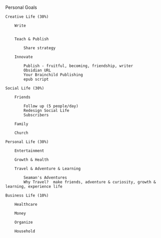 Personal Goals
    
    Creative Life (30%)
    
        Write

            
        Teach & Publish

            Share strategy
            
        Innovate

            Publish - fruitful, becoming, friendship, writer
            Obsidian URL
            Your Brainchild Publishing
            epub script
           
    Social Life (30%)
    
        Friends

            Follow up (5 people/day)
            Redesign Social Life
            Subscribers

        Family

        Church
            
    Personal Life (30%)
    
        Entertainment
        
        Growth & Health
            
        Travel & Adventure & Learning

            Seaman's Adventures
            Why Travel?  make friends, adventure & curiosity, growth & learning, experience life
           
    Business Life (10%)
    
        Healthcare

        Money
    
        Organize
        
        Household



